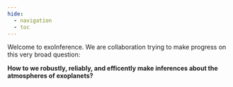 ```yaml
---
hide:
  - navigation
  - toc
---
```


Welcome to exoInference. We are collaboration trying to make progress on this very broad question:

**How to we robustly, reliably, and efficently make inferences about the atmospheres of exoplanets?**


